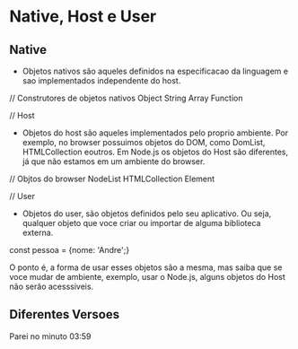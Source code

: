 # Native, Host e User

## Native
- Objetos nativos são aqueles definidos na especificacao da linguagem e sao implementados independente do host.

// Construtores de objetos nativos
Object
String
Array
Function

// Host 
- Objetos do host são aqueles implementados pelo proprio ambiente. Por exemplo, no browser possuimos objetos do DOM, como DomList, HTMLCollection eoutros. Em Node.js os objetos do Host são diferentes, já que não estamos em um ambiente do browser.

// Objtos do browser
NodeList
HTMLCollection
Element

// User
- Objetos do user, são objetos definidos pelo seu aplicativo. Ou seja, qualquer objeto que voce criar ou importar de alguma biblioteca externa.

const pessoa = {nome: 'Andre';}

O ponto é, a forma de usar esses objetos são a mesma, mas saiba que se voce mudar de ambiente, exemplo, usar o Node.js, alguns objetos do Host não serão acesssiveis.

## Diferentes Versoes

Parei no minuto 03:59

